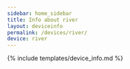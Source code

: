 ```yaml
---
sidebar: home_sidebar
title: Info about river
layout: deviceinfo
permalink: /devices/river/
device: river
---
```

{% include templates/device_info.md %}
